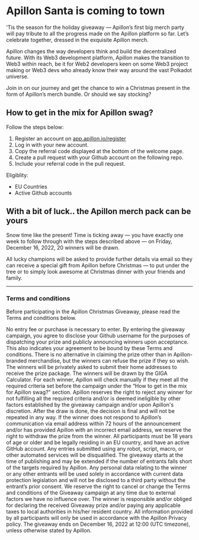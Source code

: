# Apillon Santa is coming to town

’Tis the season for the holiday giveaway — Apillon’s first big merch party will pay tribute to all the progress made on the Apillon platform so far. Let’s celebrate together, dressed in the exquisite Apillon merch.

Apillon changes the way developers think and build the decentralized future. With its Web3 development platform, Apillon makes the transition to Web3 within reach, be it for Web2 developers keen on some Web3 project making or Web3 devs who already know their way around the vast Polkadot universe.

Join in on our journey and get the chance to win a Christmas present in the form of Apillon’s merch bundle. Or should we say stocking?


## How to get in the mix for Apillon swag?
Follow the steps below:

1. Register an account on [app.apillon.io/register](app.apillon.io/register)
2. Log in with your new account.
3. Copy the referral code displayed at the bottom of the welcome page.
4. Create a pull request with your Github account on the following repo.
5. Include your referral code in the pull request.

Eligiblity:
- EU Countries
- Active Github accounts

## With a bit of luck.. the Apillon merch pack can be yours

Snow time like the present! Time is ticking away — you have exactly one week to follow through with the steps described above — on Friday, December 16, 2022, 20 winners will be drawn.

All lucky champions will be asked to provide further details via email so they can receive a special gift from Apillon before Christmas — to put under the tree or to simply look awesome at Christmas dinner with your friends and family.



---

### Terms and conditions

Before participating in the Apillon Christmas Giveaway, please read the Terms and conditions below.

No entry fee or purchase is necessary to enter.
By entering the giveaway campaign, you agree to disclose your Github username for the purposes of dispatching your prize and publicly announcing winners upon acceptance. This also indicates your agreement to be bound by these Terms and conditions.
There is no alternative in claiming the prize other than in Apillon-branded merchandise, but the winners can refuse the prize if they so wish. The winners will be privately asked to submit their home addresses to receive the prize package.
The winners will be drawn by the GIGA Calculator. For each winner, Apillon will check manually if they meet all the required criteria set before the campaign under the “How to get in the mix for Apillon swag?” section. Apillon reserves the right to reject any winner for not fulfilling all the required criteria and/or is deemed ineligible by other factors established by the giveaway campaign and/or upon Apillon's discretion. After the draw is done, the decision is final and will not be repeated in any way.
If the winner does not respond to Apillon’s communication via email address within 72 hours of the announcement and/or has provided Apillon with an incorrect email address, we reserve the right to withdraw the prize from the winner.
All participants must be 18 years of age or older and be legally residing in an EU country, and have an active GitHub account.
Any entries submitted using any robot, script, macro, or other automated services will be disqualified.
The giveaway starts at the time of publishing and may be extended if the number of entrants falls short of the targets required by Apillon.
Any personal data relating to the winner or any other entrants will be used solely in accordance with current data protection legislation and will not be disclosed to a third party without the entrant’s prior consent.
We reserve the right to cancel or change the Terms and conditions of the Giveaway campaign at any time due to external factors we have no influence over.
The winner is responsible and/or obliged for declaring the received Giveaway prize and/or paying any applicable taxes to local authorities in his/her resident country.
All information provided by all participants will only be used in accordance with the Apillon Privacy policy.
The giveaway ends on December 16, 2022 at 12:00 (UTC timezone), unless otherwise stated by Apillon.
